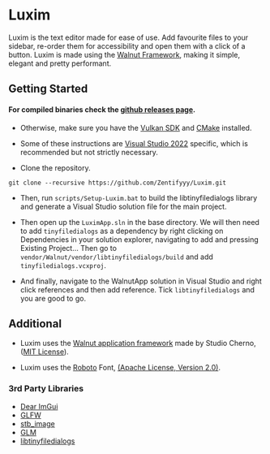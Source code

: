 # Luxim
Luxim is the text editor made for ease of use. Add favourite files to your sidebar, re-order them for accessibility and open them with a click of a button. Luxim is made using the [Walnut Framework](https://github.com/StudioCherno/Walnut), making it simple, elegant and pretty performant.

## Getting Started
#### For compiled binaries check the [github releases page](https://github.com/Zentifyyy/Luxim/releases).

- Otherwise, make sure you have the [Vulkan SDK](https://vulkan.lunarg.com/sdk/home) and [CMake](https://cmake.org/download) installed.

- Some of these instructions are [Visual Studio 2022](https://visualstudio.microsoft.com) specific, which is recommended but not strictly necessary.

- Clone the repository.
```
git clone --recursive https://github.com/Zentifyyy/Luxim.git
```
- Then, run ```scripts/Setup-Luxim.bat``` to build the libtinyfiledialogs library and generate a Visual Studio solution file for the main project.

- Then open up the ```LuximApp.sln``` in the base directory. We will then need to add ```tinyfiledialogs``` as a dependency by right clicking on Dependencies in your solution explorer, navigating to add and pressing Existing Project... Then go to ```vendor/Walnut/vendor/libtinyfiledialogs/build``` and add ```tinyfiledialogs.vcxproj```.

- And finally, navigate to the WalnutApp solution in Visual Studio and right click references and then add reference. Tick ```libtinyfiledialogs``` and you are good to go.

## Additional
- Luxim uses the [Walnut application framework](https://github.com/StudioCherno/Walnut) made by Studio Cherno, ([MIT License](https://github.com/Zentifyyy/Luxim/blob/master/LICENSE.txt)).

- Luxim uses the [Roboto](https://fonts.google.com/specimen/Roboto) Font, [(Apache License, Version 2.0)](https://www.apache.org/licenses/LICENSE-2.0).

### 3rd Party Libraries
- [Dear ImGui](https://github.com/ocornut/imgui)
- [GLFW](https://github.com/glfw/glfw)
- [stb_image](https://github.com/nothings/stb)
- [GLM](https://github.com/g-truc/glm)
- [libtinyfiledialogs](https://github.com/IamtheMZI/libtinyfiledialogs)